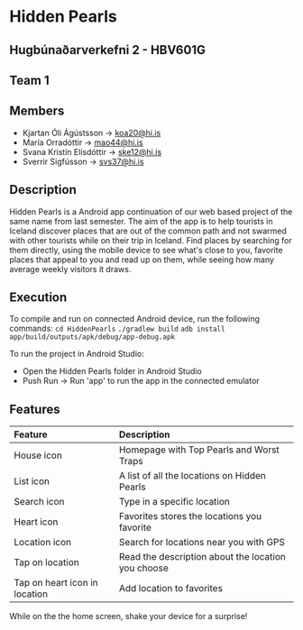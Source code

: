 # Hidden Pearls
## Hugbúnaðarverkefni 2 - HBV601G
## Team 1

## Members

- Kjartan Óli Ágústsson -> koa20@hi.is
- María Orradóttir -> mao44@hi.is
- Svana Kristín Elísdóttir -> ske12@hi.is
- Sverrir Sigfússon -> svs37@hi.is

## Description

Hidden Pearls is a Android app continuation of our web based project of the same name from last semester. The aim of the
app is to help tourists in Iceland discover places that are out of the common path and not swarmed with other tourists while
on their trip in Iceland. Find places by searching for them directly, using the mobile device to see what's close to you, favorite
places that appeal to you and read up on them, while seeing how many average weekly visitors it draws.

## Execution

To compile and run on connected Android device, run the following commands:
`cd HiddenPearls`
`./gradlew build`
`adb install app/build/outputs/apk/debug/app-debug.apk`

To run the project in Android Studio:
- Open the Hidden Pearls folder in Android Studio
- Push Run -> Run 'app' to run the app in the connected emulator

## Features

| Feature                         | Description                                         |
| :------------------------------ | :-------------------------------------------------- | 
| House icon                      | Homepage with Top Pearls and Worst Traps            | 
| List icon                       | A list of all the locations on Hidden Pearls        | 
| Search icon                     | Type in a specific location                         | 
| Heart icon                      | Favorites stores the locations you favorite         | 
| Location icon                   | Search for locations near you with GPS              | 
| Tap on location                 | Read the description about the location you choose	| 
| Tap on heart icon in location   | Add location to favorites                           | 

While on the the home screen, shake your device for a surprise!

